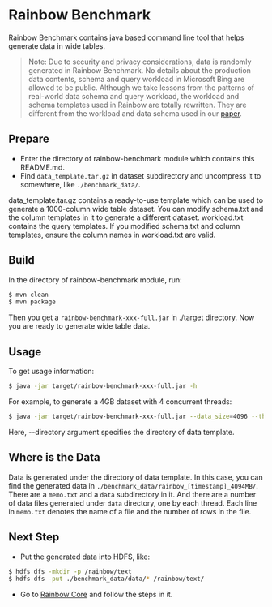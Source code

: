 # Rainbow Benchmark

Rainbow Benchmark contains java based command line tool that helps generate data in wide tables.

>
> Note: Due to security and privacy considerations, data is randomly generated in Rainbow Benchmark.
> No details about the production data contents, schema and query workload in Microsoft Bing are
> allowed to be public. Although we take lessons from the patterns of real-world data schema and query workload,
> the workload and schema templates used in Rainbow are totally rewritten. They are different from the
> workload and data schema used in our [paper](http://dl.acm.org/citation.cfm?id=3035930).
>

## Prepare

- Enter the directory of rainbow-benchmark module which contains this README.md.
- Find `data_template.tar.gz` in dataset subdirectory and uncompress it to somewhere, like `./benchmark_data/`.

data_template.tar.gz contains a ready-to-use template which can be used to generate a 1000-column wide table dataset.
You can modify schema.txt and the column templates in it to generate a different dataset.
workload.txt contains the query templates. If you modified schema.txt and column templates,
ensure the column names in workload.txt are valid.

## Build

In the directory of rainbow-benchmark module, run:
```bash
$ mvn clean
$ mvn package
```

Then you get a `rainbow-benchmark-xxx-full.jar` in ./target directory.
Now you are ready to generate wide table data.

## Usage

To get usage information:
```bash
$ java -jar target/rainbow-benchmark-xxx-full.jar -h
```

For example, to generate a 4GB dataset with 4 concurrent threads:
```bash
$ java -jar target/rainbow-benchmark-xxx-full.jar --data_size=4096 --thread_num=4 --directory=./benchmark_data
```

Here, --directory argument specifies the directory of data template.

## Where is the Data

Data is generated under the directory of data template.
In this case, you can find the generated data in `./benchmark_data/rainbow_[timestamp]_4094MB/`.
There are a `memo.txt` and a `data` subdirectory in it.
And there are a number of data files generated under `data` directory, one by each thread.
Each line in `memo.txt` denotes the name of a file and the number of rows in the file.

## Next Step

- Put the generated data into HDFS, like:
```bash
$ hdfs dfs -mkdir -p /rainbow/text
$ hdfs dfs -put ./benchmark_data/data/* /rainbow/text/
```

- Go to [Rainbow Core](https://github.com/dbiir/rainbow/blob/master/rainbow-core/README.md) and follow the steps in it.
